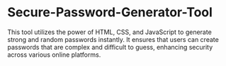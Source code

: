 # Secure-Password-Generator-Tool
This tool utilizes the power of HTML, CSS, and JavaScript to generate strong and random passwords instantly. It ensures that users can create passwords that are complex and difficult to guess, enhancing security across various online platforms.
